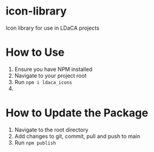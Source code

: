 # icon-library
Icon library for use in LDaCA projects

# How to Use
1. Ensure you have NPM installed
2. Navigate to your project root
3. Run `npm i ldaca_icons`
4. 

# How to Update the Package
1. Navigate to the root directory
2. Add changes to git, commit, pull and push to main
3. Run `npm publish`
